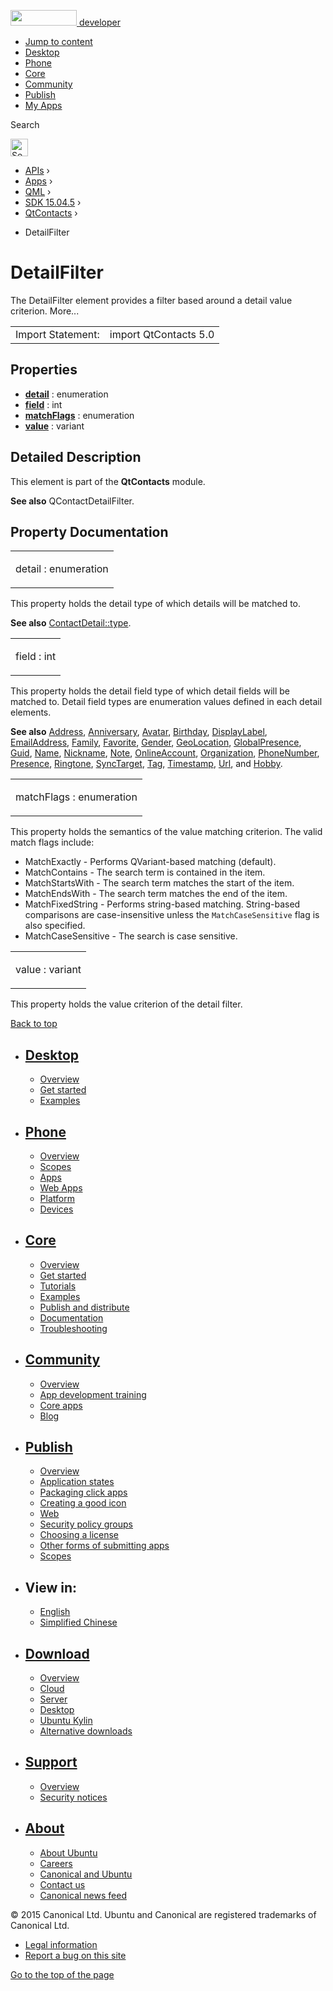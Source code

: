 <a href="https://developer.ubuntu.com/" class="logo-ubuntu"><img src="https://developer.ubuntu.com/assets/sites/ubuntu/latest/u/img/logos/logo-ubuntu-orange.svg" width="106" height="25" /> <span>developer</span></a>

-   [Jump to content](index.html#main-content)
-   [Desktop](https://developer.ubuntu.com/en/desktop/)
-   [Phone](https://developer.ubuntu.com/en/phone/)
-   [Core](https://developer.ubuntu.com/core)
-   [Community](https://developer.ubuntu.com/en/community/)
-   [Publish](https://developer.ubuntu.com/en/publish/)
-   [My Apps](https://myapps.developer.ubuntu.com/)

Search

<img src="https://developer.ubuntu.com/assets/sites/ubuntu/latest/u/img/search-white.svg" alt="Search" height="28" />

-   [APIs](../../../../index.html) ›
-   [Apps](../../../index.html) ›
-   [QML](../../index.html) ›
-   [SDK 15.04.5](../index.html) ›
-   [QtContacts](../QtContacts/index.html) ›

<!-- -->

-   DetailFilter

DetailFilter
============

<span class="subtitle"></span>
The DetailFilter element provides a filter based around a detail value criterion. More...

|                   |                       |
|-------------------|-----------------------|
| Import Statement: | import QtContacts 5.0 |

<span id="properties"></span>
Properties
----------

-   ****[detail](index.html#detail-prop)**** : enumeration
-   ****[field](index.html#field-prop)**** : int
-   ****[matchFlags](index.html#matchFlags-prop)**** : enumeration
-   ****[value](index.html#value-prop)**** : variant

<span id="details"></span>
Detailed Description
--------------------

This element is part of the **QtContacts** module.

**See also** QContactDetailFilter.

Property Documentation
----------------------

<table>
<colgroup>
<col width="100%" />
</colgroup>
<tbody>
<tr class="odd">
<td><p><span id="detail-prop"></span><span class="name">detail</span> : <span class="type">enumeration</span></p></td>
</tr>
</tbody>
</table>

This property holds the detail type of which details will be matched to.

**See also** [ContactDetail::type](../QtContacts.ContactDetail/index.html#type-prop).

<table>
<colgroup>
<col width="100%" />
</colgroup>
<tbody>
<tr class="odd">
<td><p><span id="field-prop"></span><span class="name">field</span> : <span class="type">int</span></p></td>
</tr>
</tbody>
</table>

This property holds the detail field type of which detail fields will be matched to. Detail field types are enumeration values defined in each detail elements.

**See also** [Address](../QtContacts.Address/index.html), [Anniversary](../QtContacts.Anniversary/index.html), [Avatar](../QtContacts.Avatar/index.html), [Birthday](../QtContacts.Birthday/index.html), [DisplayLabel](../QtContacts.DisplayLabel/index.html), [EmailAddress](../QtContacts.EmailAddress/index.html), [Family](../QtContacts.Family/index.html), [Favorite](../QtContacts.Favorite/index.html), [Gender](../QtContacts.Gender/index.html), [GeoLocation](../QtContacts.GeoLocation/index.html), [GlobalPresence](../QtContacts.GlobalPresence/index.html), [Guid](../QtContacts.Guid/index.html), [Name](../QtContacts.Name/index.html), [Nickname](../QtContacts.Nickname/index.html), [Note](../QtContacts.Note/index.html), [OnlineAccount](../QtContacts.OnlineAccount/index.html), [Organization](../QtContacts.Organization/index.html), [PhoneNumber](../QtContacts.PhoneNumber/index.html), [Presence](../QtContacts.Presence/index.html), [Ringtone](../QtContacts.Ringtone/index.html), [SyncTarget](../QtContacts.SyncTarget/index.html), [Tag](../QtContacts.Tag/index.html), [Timestamp](../QtContacts.Timestamp/index.html), [Url](../QtContacts.Url/index.html), and [Hobby](../QtContacts.Hobby/index.html).

<table>
<colgroup>
<col width="100%" />
</colgroup>
<tbody>
<tr class="odd">
<td><p><span id="matchFlags-prop"></span><span class="name">matchFlags</span> : <span class="type">enumeration</span></p></td>
</tr>
</tbody>
</table>

This property holds the semantics of the value matching criterion. The valid match flags include:

-   MatchExactly - Performs QVariant-based matching (default).
-   MatchContains - The search term is contained in the item.
-   MatchStartsWith - The search term matches the start of the item.
-   MatchEndsWith - The search term matches the end of the item.
-   MatchFixedString - Performs string-based matching. String-based comparisons are case-insensitive unless the `MatchCaseSensitive` flag is also specified.
-   MatchCaseSensitive - The search is case sensitive.

<table>
<colgroup>
<col width="100%" />
</colgroup>
<tbody>
<tr class="odd">
<td><p><span id="value-prop"></span><span class="name">value</span> : <span class="type">variant</span></p></td>
</tr>
</tbody>
</table>

This property holds the value criterion of the detail filter.

[Back to top](index.html#)

-   [Desktop](https://developer.ubuntu.com/en/desktop/)
    ---------------------------------------------------

    -   [Overview](https://developer.ubuntu.com/en/desktop/)
    -   [Get started](http://snapcraft.io/?utm_source=developer.ubuntu.com&utm_medium=devportal&utm_term=snaps%20snapcraft%20desktop&utm_content=menu&utm_campaign=duc_snappers)
    -   [Examples](https://github.com/ubuntu/snappy-playpen)

-   [Phone](https://developer.ubuntu.com/en/phone/)
    -----------------------------------------------

    -   [Overview](https://developer.ubuntu.com/en/phone/)
    -   [Scopes](https://developer.ubuntu.com/en/phone/scopes/)
    -   [Apps](https://developer.ubuntu.com/en/phone/apps/)
    -   [Web Apps](https://developer.ubuntu.com/en/phone/web/)
    -   [Platform](https://developer.ubuntu.com/en/phone/platform/)
    -   [Devices](https://developer.ubuntu.com/en/phone/devices/)

-   [Core](https://developer.ubuntu.com/core)
    -----------------------------------------

    -   [Overview](https://developer.ubuntu.com/core)
    -   [Get started](https://developer.ubuntu.com/core/get-started)
    -   [Tutorials](https://developer.ubuntu.com/core/tutorials)
    -   [Examples](https://developer.ubuntu.com/core/examples)
    -   [Publish and distribute](https://developer.ubuntu.com/core/publish-and-distribute)
    -   [Documentation](https://developer.ubuntu.com/core/documentation)
    -   [Troubleshooting](https://developer.ubuntu.com/core/troubleshooting)

-   [Community](https://developer.ubuntu.com/en/community/)
    -------------------------------------------------------

    -   [Overview](https://developer.ubuntu.com/en/community/)
    -   [App development training](https://developer.ubuntu.com/en/community/training/)
    -   [Core apps](https://developer.ubuntu.com/en/community/core-apps/)
    -   [Blog](https://developer.ubuntu.com/en/community/blog/)

-   [Publish](https://developer.ubuntu.com/en/publish/)
    ---------------------------------------------------

    -   [Overview](https://developer.ubuntu.com/en/publish/)
    -   [Application states](https://developer.ubuntu.com/en/publish/application-states/)
    -   [Packaging click apps](https://developer.ubuntu.com/en/publish/packaging-click-apps/)
    -   [Creating a good icon](https://developer.ubuntu.com/en/publish/creating-a-good-icon/)
    -   [Web](https://developer.ubuntu.com/en/publish/web/)
    -   [Security policy groups](https://developer.ubuntu.com/en/publish/security-policy-groups/)
    -   [Choosing a license](https://developer.ubuntu.com/en/publish/choosing-a-license/)
    -   [Other forms of submitting apps](https://developer.ubuntu.com/en/publish/other-forms-of-submitting-apps/)
    -   [Scopes](https://developer.ubuntu.com/en/publish/scopes/)

-   View in:
    --------

    -   [English](index.html "Change to language: English")
    -   [Simplified Chinese](index.html "Change to language: Simplified Chinese")

-   [Download](http://ubuntu.com/download/)
    ---------------------------------------

    -   [Overview](http://ubuntu.com/download)
    -   [Cloud](http://ubuntu.com/download/cloud)
    -   [Server](http://ubuntu.com/download/server)
    -   [Desktop](http://ubuntu.com/download/desktop)
    -   [Ubuntu Kylin](http://ubuntu.com/download/ubuntu-kylin)
    -   [Alternative downloads](http://ubuntu.com/download/alternative-downloads)

-   [Support](http://ubuntu.com/support/)
    -------------------------------------

    -   [Overview](http://ubuntu.com/support)
    -   [Security notices](http://www.ubuntu.com/usn/)

-   [About](http://ubuntu.com/about/)
    ---------------------------------

    -   [About Ubuntu](http://ubuntu.com/about/about-ubuntu)
    -   [Careers](http://www.canonical.com/careers)
    -   [Canonical and Ubuntu](http://ubuntu.com/about/canonical-and-ubuntu)
    -   [Contact us](http://ubuntu.com/about/contact-us)
    -   [Canonical news feed](http://insights.ubuntu.com/feed/)

© 2015 Canonical Ltd. Ubuntu and Canonical are registered trademarks of Canonical Ltd.

-   [Legal information](http://www.ubuntu.com/legal)
-   [Report a bug on this site](https://bugs.launchpad.net/developer-ubuntu-com/)

<span class="accessibility-aid">[Go to the top of the page](index.html#)</span>
